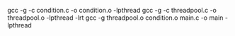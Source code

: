 

gcc -g -c condition.c -o condition.o -lpthread 
gcc -g -c threadpool.c -o threadpool.o -lpthread -lrt
gcc -g threadpool.o condition.o main.c -o main -lpthread
